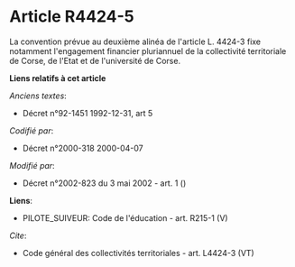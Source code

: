 # Article R4424-5

La convention prévue au deuxième alinéa de l'article L. 4424-3 fixe notamment l'engagement financier pluriannuel de la
collectivité territoriale de Corse, de l'Etat et de l'université de Corse.

**Liens relatifs à cet article**

_Anciens textes_:

  - Décret n°92-1451 1992-12-31, art 5

_Codifié par_:

  - Décret n°2000-318 2000-04-07

_Modifié par_:

  - Décret n°2002-823 du 3 mai 2002 - art. 1 ()

**Liens**:

  - PILOTE_SUIVEUR: Code de l'éducation - art. R215-1 (V)

_Cite_:

  - Code général des collectivités territoriales - art. L4424-3 (VT)
